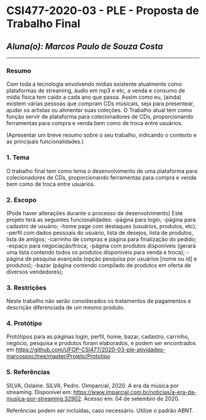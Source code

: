 # **CSI477-2020-03 - PLE - Proposta de Trabalho Final**
## *Aluna(o): Marcos Paulo de Souza Costa*

--------------

<!-- Descrever um resumo sobre o trabalho. -->

### Resumo
 Com toda a tecnologia envolvendo mídias existente atualmente como plataformas de streaming, áudio em mp3 e etc, a venda e consumo de mídia física tem caído a cada ano que passa. Assim como eu, (ainda) existem várias pessoas que compram CDs músicais, seja para presentear, ajudar os artistas ou alimentar suas coleções. O Trabalho atual tem como função servir de plataforma para colecionadores de CDs, proporcionando ferramentas para compra e venda bem como de troca entre usuários.
 
  (Apresentar um breve resumo sobre o seu trabalho, indicando o contexto e as principais funcionalidades.)

<!-- Apresentar o tema. -->
### 1. Tema

  O trabalho final tem como tema o desenvolvimento de uma plataforma para colecionadores de CDs, proporcionando ferramentas para compra e venda bem como de troca entre usuários.
 

<!-- Descrever e limitar o escopo da aplicação. -->
### 2. Escopo 

  (Pode haver alterações durante o processo de desenvolvimento)
  Este projeto terá as seguintes funcionalidades:
-página para login;
-página para cadastro de usuário;
-home page com destaques (usuários, produtos, etc);
-perfil com dados pessoais do usuário, lista de desejos, lista de produtos, lista de amigos;
-carrinho de compras e página para finalização do pedido;
-espaço para negociação/troca;
-página com produtos disponíveis (gerará uma lista contendo todos os produtos disponíveis para venda e troca);
-página de pesquisa avançada (opção pesquisa por usuários [nome ou id] e produtos);
-bazar (página contendo compilado de produtos em oferta de diversos vendedores);

<!-- Apresentar restrições de funcionalidades e de escopo. -->
### 3. Restrições

  Neste trabalho não serão considerados os tratamentos de pagamentos e descrição diferenciada de um mesmo produto.

<!-- Construir alguns protótipos para a aplicação, disponibilizá-los no Github e descrever o que foi considerado. //-->
### 4. Protótipo

  Protótipos para as páginas login, perfil, home, bazar, cadastro, carrinho, negócio, pesquisa e produtos foram elaborados, e podem ser encontrados em https://github.com/UFOP-CSI477/2020-03-ple-atividades-marcospsc/tree/master/Projeto/Prototipo 

### 5. Referências

SILVA, Oslaine. SILVA, Pedro. Oimparcial, 2020. A era da música por streaming. Disponível em: <https://www.imparcial.com.br/noticias/a-era-da-musica-por-streaming,32902>. Acesso em: 04 de setembro de 2020.

  Referências podem ser incluídas, caso necessário. Utilize o padrão ABNT.

